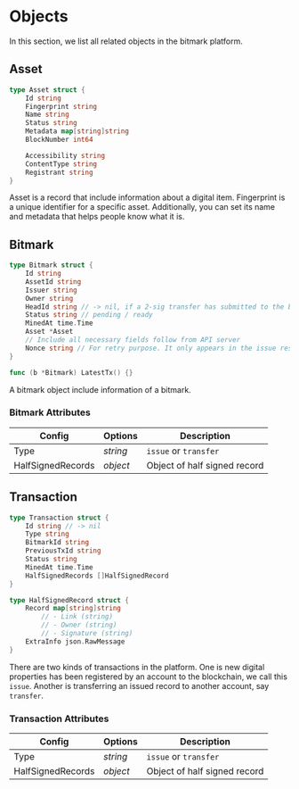 # Objects

In this section, we list all related objects in the bitmark platform.

## Asset

```go
type Asset struct {
    Id string
    Fingerprint string
    Name string
    Status string
    Metadata map[string]string
    BlockNumber int64

    Accessibility string
    ContentType string
    Registrant string
}
```

Asset is a record that include information about a digital item. Fingerprint is a unique identifier for a specific asset. Additionally, you can set its name and metadata that helps people know what it is.

## Bitmark

```go
type Bitmark struct {
    Id string
    AssetId string
    Issuer string
    Owner string
    HeadId string // -> nil, if a 2-sig transfer has submitted to the blockchain
    Status string // pending / ready
    MinedAt time.Time
    Asset *Asset
    // Include all necessary fields follow from API server
    Nonce string // For retry purpose. It only appears in the issue response.
}

func (b *Bitmark) LatestTx() {}
```

A bitmark object include information of a bitmark.

### Bitmark Attributes

Config     | Options       | Description
--------- | -----------   | -----------
Type      | _string_      | `issue` or `transfer`
HalfSignedRecords   | _object_ | Object of half signed record

## Transaction

```go
type Transaction struct {
    Id string // -> nil
    Type string
    BitmarkId string
    PreviousTxId string
    Status string
    MinedAt time.Time
    HalfSignedRecords []HalfSignedRecord
}

type HalfSignedRecord struct {
    Record map[string]string
        // - Link (string)
        // - Owner (string)
        // - Signature (string)
    ExtraInfo json.RawMessage
}
```

There are two kinds of transactions in the platform. One is new digital properties has been registered by an account to the blockchain, we call this `issue`. Another is transferring an issued record to another account, say `transfer`.

### Transaction Attributes

Config     | Options       | Description
--------- | -----------   | -----------
Type      | _string_      | `issue` or `transfer`
HalfSignedRecords   | _object_ | Object of half signed record
